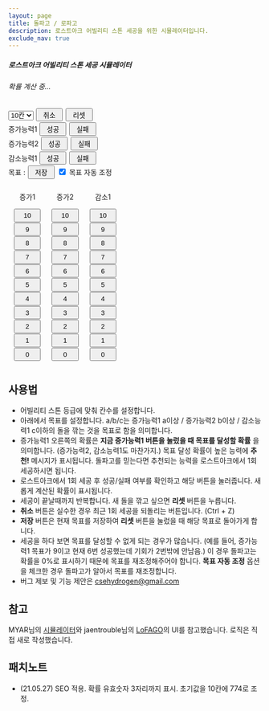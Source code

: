 ```yaml
---
layout: page
title: 돌파고 / 로파고
description: 로스트아크 어빌리티 스톤 세공을 위한 시뮬레이터입니다.
exclude_nav: true
---
```


<h5>로스트아크 어빌리티 스톤 세공 시뮬레이터</h5>

<h6 id="info">확률 계산 중...</h6>

<div>
<span id="cur_prob"></span>
<select id="num_attempts" onchange="reset();">
<option value="6">6칸</option>
<option value="7">7칸</option>
<option value="8">8칸</option>
<option value="9">9칸</option>
<option value="10" selected="selected">10칸</option>
</select>
<button onclick="undo();">취소</button>
<button onclick="reset();">리셋</button>
</div>

<div>
<span>증가능력1</span>
<font color="blue"><span id="ability1_sym"></span></font>
<button onclick="do_attempt(1, 1);">성공</button>
<button onclick="do_attempt(1, 0);">실패</button>
<span id="ability1_prob"></span>
<span id="ability1_text"></span>
</div>

<div>
<span>증가능력2</span>
<font color="blue"><span id="ability2_sym"></span></font>
<button onclick="do_attempt(2, 1);">성공</button>
<button onclick="do_attempt(2, 0);">실패</button>
<span id="ability2_prob"></span>
<span id="ability2_text"></span>
</div>

<div>
<span>감소능력1</span>
<font color="red"><span id="ability3_sym"></span></font>
<button onclick="do_attempt(3, 1);">성공</button>
<button onclick="do_attempt(3, 0);">실패</button>
<span id="ability3_prob"></span>
<span id="ability3_text"></span>
</div>

<div>
<span>목표 : </span>
<span id="goal"></span>
<button onclick="save_goal();">저장</button>
<input type="checkbox" id="auto_adjust" onchange="check_auto_adjust();" checked> <span>목표 자동 조정</span>
</div>

<div class="row">
<div class="column">
<p style="text-align: center;">증가1</p>
<button class="block" onclick="change_goal(1, 10);">10</button>
<button class="block" onclick="change_goal(1, 9);">9</button>
<button class="block" onclick="change_goal(1, 8);">8</button>
<button class="block" onclick="change_goal(1, 7);">7</button>
<button class="block" onclick="change_goal(1, 6);">6</button>
<button class="block" onclick="change_goal(1, 5);">5</button>
<button class="block" onclick="change_goal(1, 4);">4</button>
<button class="block" onclick="change_goal(1, 3);">3</button>
<button class="block" onclick="change_goal(1, 2);">2</button>
<button class="block" onclick="change_goal(1, 1);">1</button>
<button class="block" onclick="change_goal(1, 0);">0</button>
</div>
<div class="column">
<p style="text-align: center;">증가2</p>
<button class="block" onclick="change_goal(2, 10);">10</button>
<button class="block" onclick="change_goal(2, 9);">9</button>
<button class="block" onclick="change_goal(2, 8);">8</button>
<button class="block" onclick="change_goal(2, 7);">7</button>
<button class="block" onclick="change_goal(2, 6);">6</button>
<button class="block" onclick="change_goal(2, 5);">5</button>
<button class="block" onclick="change_goal(2, 4);">4</button>
<button class="block" onclick="change_goal(2, 3);">3</button>
<button class="block" onclick="change_goal(2, 2);">2</button>
<button class="block" onclick="change_goal(2, 1);">1</button>
<button class="block" onclick="change_goal(2, 0);">0</button>
</div>
<div class="column">
<p style="text-align: center;">감소1</p>
<button class="block" onclick="change_goal(3, 10);">10</button>
<button class="block" onclick="change_goal(3, 9);">9</button>
<button class="block" onclick="change_goal(3, 8);">8</button>
<button class="block" onclick="change_goal(3, 7);">7</button>
<button class="block" onclick="change_goal(3, 6);">6</button>
<button class="block" onclick="change_goal(3, 5);">5</button>
<button class="block" onclick="change_goal(3, 4);">4</button>
<button class="block" onclick="change_goal(3, 3);">3</button>
<button class="block" onclick="change_goal(3, 2);">2</button>
<button class="block" onclick="change_goal(3, 1);">1</button>
<button class="block" onclick="change_goal(3, 0);">0</button>
</div>
</div>

<style>
.block {
  display: block;
}

.column {
  float: left;
  padding: 10px;
}

.row:after {
  content: "";
  display: table;
  clear: both;
}

button {
  margin: 1px;
  height: 2em;
  width: 4em;
}
</style>

<script>
  /*
   * Global variables
   */

  const CMAX = 11; // number of attempts + 1
  const PMAX = 6; // number of probs (25, 35, 45, 55, 65, 75)
  // double dp[CMAX][CMAX][CMAX][PMAX][CMAX][CMAX][CMAX];
  let dp = new Float64Array(CMAX ** 6 * PMAX); // initialized to 0

  // History of attempts
  // first value means ability number (1~3)
  // second value means success or fail (0: fail, 1: success)
  // abil1 success, abil2 fail => [[1, 1], [2, 0]]
  let seq;

  let saved_goal1 = 7, saved_goal2 = 7, saved_goal3 = 4;
  let goal1, goal2, goal3;

  /*
   * Global functions
   */

  function idx(a, b, c, p, d, e, f) {
    return (((((a * CMAX + b) * CMAX + c) * PMAX + p) * CMAX + d) * CMAX + e) * CMAX + f;
  }

  function decode_p(p) {
    return 0.25 + p * 0.1;
  }

  function cal_prob1(a, b, c, p, d, e, f) {
    return a > 0 ? decode_p(p) * dp[idx(a - 1, b, c, Math.max(p - 1, 0), Math.max(d - 1, 0), e, f)] + (1 - decode_p(p)) * dp[idx(a - 1, b, c, Math.min(p + 1, PMAX - 1), d, e, f)] : 0;
  }

  function cal_prob1_safe(a, b, c, p, d, e, f) {
    if (f < 0) return 0;
    d = Math.max(d, 0);
    e = Math.max(e, 0);
    return cal_prob1(a, b, c, p, d, e, f);
  }

  function cal_prob2(a, b, c, p, d, e, f) {
    return b > 0 ? decode_p(p) * dp[idx(a, b - 1, c, Math.max(p - 1, 0), d, Math.max(e - 1, 0), f)] + (1 - decode_p(p)) * dp[idx(a, b - 1, c, Math.min(p + 1, PMAX - 1), d, e, f)] : 0;
  }

  function cal_prob2_safe(a, b, c, p, d, e, f) {
    if (f < 0) return 0;
    d = Math.max(d, 0);
    e = Math.max(e, 0);
    return cal_prob2(a, b, c, p, d, e, f);
  }

  function cal_prob3(a, b, c, p, d, e, f) {
    return c > 0 ? (f == 0 ? 0 : decode_p(p) * dp[idx(a, b, c - 1, Math.max(p - 1, 0), d, e, f - 1)]) + (1 - decode_p(p)) * dp[idx(a, b, c - 1, Math.min(p + 1, PMAX - 1), d, e, f)] : 0;
  }

  function cal_prob3_safe(a, b, c, p, d, e, f) {
    if (f < 0) return 0;
    d = Math.max(d, 0);
    e = Math.max(e, 0);
    return cal_prob3(a, b, c, p, d, e, f);
  }

  function cal_dp() {
    let st = performance.now();
    for (let a = 0; a < CMAX; ++a) {
    for (let d = 0; d <= a; ++d) {
    for (let b = 0; b < CMAX; ++b) {
    for (let e = 0; e <= b; ++e) {
    for (let c = 0; c < CMAX; ++c) {
    for (let f = 0; f < CMAX; ++f) {
    for (let p = 0; p < PMAX; ++p) {
      let t;
      if (d == 0 && e == 0 && c <= f) {
        t = 1;
      } else if (c < f) {
        t = dp[idx(a, b, c, p, d, e, c)];
      } else {
        t = 0;
        t = Math.max(t, cal_prob1(a, b, c, p, d, e, f));
        t = Math.max(t, cal_prob2(a, b, c, p, d, e, f));
        t = Math.max(t, cal_prob3(a, b, c, p, d, e, f));
      }
      dp[idx(a, b, c, p, d, e, f)] = t;
    }}}}}}}
    let et = performance.now();
    document.getElementById("info").innerHTML = "확률 계산 완료! (" + ((et - st) / 1000).toFixed(3) + "초)";
  }

  function cal_p_from_seq() {
    let p = PMAX - 1;
    for (const attempt of seq) {
      if (attempt[1] == 0) {
        p = Math.min(p + 1, PMAX - 1);
      } else {
        p = Math.max(p - 1, 0);
      }
    }
    return p;
  }

  function build_sym_from_seq(num_attempts, idx) {
    let sym = "", cnt = 0;
    for (const attempt of seq) {
      if (attempt[0] == idx) {
        sym += attempt[1] == 0 ? "<font color=\"lightgray\">◆</font>" : "◆";
        ++cnt;
      }
    }
    sym += "◇".repeat(num_attempts - cnt);
    return sym;
  }

  function cal_idx_from_seq(num_attempts, goal, idx) {
    let a = num_attempts, d = goal;
    for (const attempt of seq) {
      if (attempt[0] == idx) {
        --a;
        if (attempt[1] == 1) {
          --d;
        }
      }
    }
    return [a, d];
  }

  function toPercent(x) {
    x *= 100;
    return x == 0 ? "0%" : x.toFixed(Math.max(2 - Math.floor(Math.log(x) / Math.log(10)), 0)) + "%";
  }

  function get_num_attempts() {
    return parseInt(document.getElementById("num_attempts").value, 10);
  }

  function do_attempt(idx, result) {
    let num_attempts = get_num_attempts(), cnt = 0;
    for (const attempt of seq) {
      if (attempt[0] == idx) {
        ++cnt;
      }
    }
    if (cnt < num_attempts) {
      seq.push([idx, result]);
    }
    adjust_goal();
    set_ui();
  }

  function undo() {
    seq.pop();
    adjust_goal();
    set_ui();
  }

  function reset() {
    seq = [];
    goal1 = saved_goal1;
    goal2 = saved_goal2;
    goal3 = saved_goal3;
    adjust_goal();
    set_ui();
  }

  function change_goal(idx, val) {
    if (idx == 1) goal1 = val;
    if (idx == 2) goal2 = val;
    if (idx == 3) goal3 = val;
    adjust_goal();
    set_ui();
  }

  function save_goal() {
    saved_goal1 = goal1;
    saved_goal2 = goal2;
    saved_goal3 = goal3;
  }

  function adjust_goal() {
    if (!document.getElementById("auto_adjust").checked) return;

    let num_attempts = get_num_attempts();
    let idx1 = cal_idx_from_seq(num_attempts, goal1, 1);
    if (idx1[0] < idx1[1]) {
      goal1 -= idx1[1] - idx1[0];
    }
    let idx2 = cal_idx_from_seq(num_attempts, goal2, 2);
    if (idx2[0] < idx2[1]) {
      goal2 -= idx2[1] - idx2[0];
    }
    let idx3 = cal_idx_from_seq(num_attempts, goal3, 3);
    if (idx3[1] < 0) {
      goal3 -= idx3[1];
    }
  }

  function check_auto_adjust() {
    adjust_goal();
    set_ui();
  }

  function set_ui() {
    let p = cal_p_from_seq();
    document.getElementById("cur_prob").innerHTML = toPercent(decode_p(p));

    let num_attempts = get_num_attempts();
    document.getElementById("ability1_sym").innerHTML = build_sym_from_seq(num_attempts, 1);
    document.getElementById("ability2_sym").innerHTML = build_sym_from_seq(num_attempts, 2);
    document.getElementById("ability3_sym").innerHTML = build_sym_from_seq(num_attempts, 3);

    let idx1 = cal_idx_from_seq(num_attempts, goal1, 1);
    let idx2 = cal_idx_from_seq(num_attempts, goal2, 2);
    let idx3 = cal_idx_from_seq(num_attempts, goal3, 3);
    let prob1 = cal_prob1_safe(idx1[0], idx2[0], idx3[0], p, idx1[1], idx2[1], idx3[1]);
    let prob2 = cal_prob2_safe(idx1[0], idx2[0], idx3[0], p, idx1[1], idx2[1], idx3[1]);
    let prob3 = cal_prob3_safe(idx1[0], idx2[0], idx3[0], p, idx1[1], idx2[1], idx3[1]);
    document.getElementById("ability1_prob").innerHTML = toPercent(prob1);
    document.getElementById("ability2_prob").innerHTML = toPercent(prob2);
    document.getElementById("ability3_prob").innerHTML = toPercent(prob3);

    let max_prob = Math.max(prob1, prob2, prob3);
    document.getElementById("ability1_text").innerHTML = prob1 == max_prob && prob1 != 0 ? "추천!" : "";
    document.getElementById("ability2_text").innerHTML = prob2 == max_prob && prob2 != 0 ? "추천!" : "";
    document.getElementById("ability3_text").innerHTML = prob3 == max_prob && prob3 != 0 ? "추천!" : "";

    document.getElementById("goal").innerHTML = `${goal1}/${goal2}/${goal3}`
  }

  /*
   * Initial scripts
   */

  cal_dp();
  reset();

</script>

## 사용법

* 어빌리티 스톤 등급에 맞춰 칸수를 설정합니다.
* 아래에서 목표를 설정합니다. a/b/c는 증가능력1 a이상 / 증가능력2 b이상 / 감소능력1 c이하의 돌을 깎는 것을 목표로 함을 의미합니다.
* 증가능력1 오른쪽의 확률은 **지금 증가능력1 버튼을 눌렀을 때 목표를 달성할 확률** 을 의미합니다. (증가능력2, 감소능력1도 마찬가지.) 목표 달성 확률이 높은 능력에 **추천!** 메시지가 표시됩니다. 돌파고를 믿는다면 추천되는 능력을 로스트아크에서 1회 세공하시면 됩니다.
* 로스트아크에서 1회 세공 후 성공/실패 여부를 확인하고 해당 버튼을 눌러줍니다. 새롭게 계산된 확률이 표시됩니다.
* 세공이 끝날때까지 반복합니다. 새 돌을 깎고 싶으면 **리셋** 버튼을 누릅니다.
* **취소** 버튼은 실수한 경우 최근 1회 세공을 되돌리는 버튼입니다. (Ctrl + Z)
* **저장** 버튼은 현재 목표를 저장하여 **리셋** 버튼을 눌렀을 때 해당 목표로 돌아가게 합니다.
* 세공을 하다 보면 목표를 달성할 수 없게 되는 경우가 많습니다. (예를 들어, 증가능력1 목표가 9이고 현재 6번 성공했는데 기회가 2번밖에 안남음.) 이 경우 돌파고는 확률을 0%로 표시하기 때문에 목표를 재조정해주어야 합니다. **목표 자동 조정** 옵션을 체크한 경우 돌파고가 알아서 목표를 재조정합니다.
* 버그 제보 및 기능 제안은 csehydrogen@gmail.com

## 참고

MYAR님의 [시뮬레이터](https://myar.tistory.com/26)와 jaentrouble님의 [LoFAGO](https://github.com/jaentrouble/LoFAGO)의 UI를 참고했습니다. 로직은 직접 새로 작성했습니다.

## 패치노트

* (21.05.27) SEO 적용. 확률 유효숫자 3자리까지 표시. 초기값을 10칸에 774로 조정.